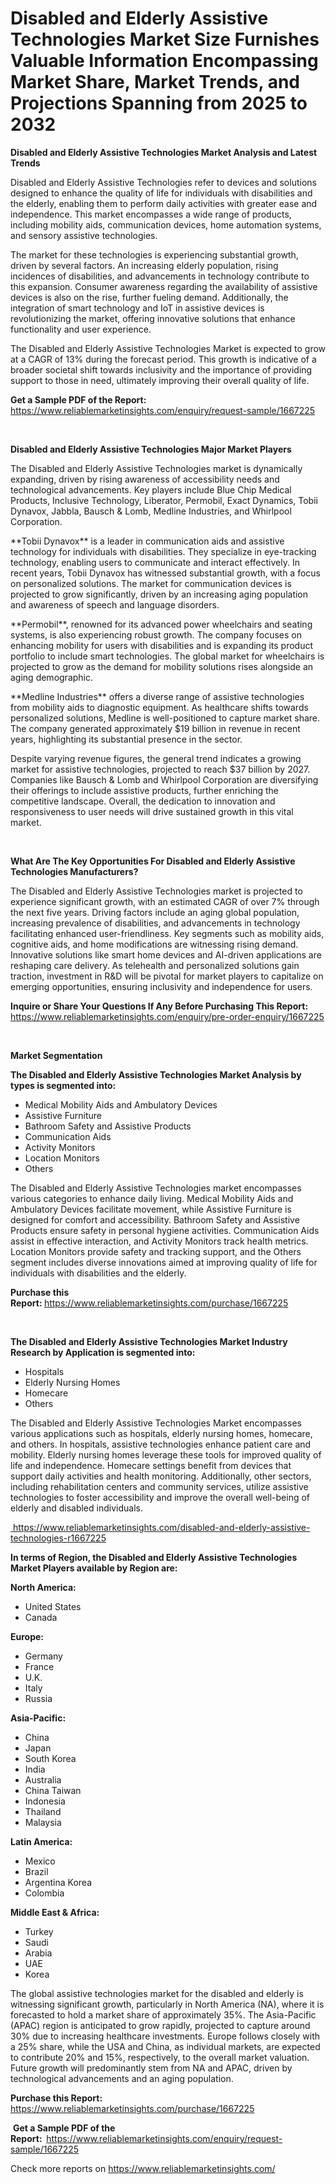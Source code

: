 <p><h1>Disabled and Elderly Assistive Technologies Market Size Furnishes Valuable Information Encompassing Market Share, Market Trends, and Projections Spanning from 2025 to 2032</h1></p><p><strong>Disabled and Elderly Assistive Technologies Market Analysis and Latest Trends</strong></p>
<p><p>Disabled and Elderly Assistive Technologies refer to devices and solutions designed to enhance the quality of life for individuals with disabilities and the elderly, enabling them to perform daily activities with greater ease and independence. This market encompasses a wide range of products, including mobility aids, communication devices, home automation systems, and sensory assistive technologies. </p><p>The market for these technologies is experiencing substantial growth, driven by several factors. An increasing elderly population, rising incidences of disabilities, and advancements in technology contribute to this expansion. Consumer awareness regarding the availability of assistive devices is also on the rise, further fueling demand. Additionally, the integration of smart technology and IoT in assistive devices is revolutionizing the market, offering innovative solutions that enhance functionality and user experience.</p><p>The Disabled and Elderly Assistive Technologies Market is expected to grow at a CAGR of 13% during the forecast period. This growth is indicative of a broader societal shift towards inclusivity and the importance of providing support to those in need, ultimately improving their overall quality of life.</p></p>
<p><strong>Get a Sample PDF of the Report:&nbsp;</strong> <a href="https://www.reliablemarketinsights.com/enquiry/request-sample/1667225?utm_campaign=2188&utm_medium=2&utm_source=Github&utm_content=ia&utm_term=06032025&utm_id=disabled-and-elderly-assistive-technologies">https://www.reliablemarketinsights.com/enquiry/request-sample/1667225</a></p>
<p>&nbsp;</p>
<p><strong>Disabled and Elderly Assistive Technologies Major Market Players</strong></p>
<p><p>The Disabled and Elderly Assistive Technologies market is dynamically expanding, driven by rising awareness of accessibility needs and technological advancements. Key players include Blue Chip Medical Products, Inclusive Technology, Liberator, Permobil, Exact Dynamics, Tobii Dynavox, Jabbla, Bausch & Lomb, Medline Industries, and Whirlpool Corporation.</p><p>**Tobii Dynavox** is a leader in communication aids and assistive technology for individuals with disabilities. They specialize in eye-tracking technology, enabling users to communicate and interact effectively. In recent years, Tobii Dynavox has witnessed substantial growth, with a focus on personalized solutions. The market for communication devices is projected to grow significantly, driven by an increasing aging population and awareness of speech and language disorders.</p><p>**Permobil**, renowned for its advanced power wheelchairs and seating systems, is also experiencing robust growth. The company focuses on enhancing mobility for users with disabilities and is expanding its product portfolio to include smart technologies. The global market for wheelchairs is projected to grow as the demand for mobility solutions rises alongside an aging demographic.</p><p>**Medline Industries** offers a diverse range of assistive technologies from mobility aids to diagnostic equipment. As healthcare shifts towards personalized solutions, Medline is well-positioned to capture market share. The company generated approximately $19 billion in revenue in recent years, highlighting its substantial presence in the sector.</p><p>Despite varying revenue figures, the general trend indicates a growing market for assistive technologies, projected to reach $37 billion by 2027. Companies like Bausch & Lomb and Whirlpool Corporation are diversifying their offerings to include assistive products, further enriching the competitive landscape. Overall, the dedication to innovation and responsiveness to user needs will drive sustained growth in this vital market.</p></p>
<p>&nbsp;</p>
<p><strong>What Are The Key Opportunities For Disabled and Elderly Assistive Technologies Manufacturers?</strong></p>
<p><p>The Disabled and Elderly Assistive Technologies market is projected to experience significant growth, with an estimated CAGR of over 7% through the next five years. Driving factors include an aging global population, increasing prevalence of disabilities, and advancements in technology facilitating enhanced user-friendliness. Key segments such as mobility aids, cognitive aids, and home modifications are witnessing rising demand. Innovative solutions like smart home devices and AI-driven applications are reshaping care delivery. As telehealth and personalized solutions gain traction, investment in R&D will be pivotal for market players to capitalize on emerging opportunities, ensuring inclusivity and independence for users.</p></p>
<p><strong>Inquire or Share Your Questions If Any Before Purchasing This Report:</strong> <a href="https://www.reliablemarketinsights.com/enquiry/pre-order-enquiry/1667225?utm_campaign=2188&utm_medium=2&utm_source=Github&utm_content=ia&utm_term=06032025&utm_id=disabled-and-elderly-assistive-technologies">https://www.reliablemarketinsights.com/enquiry/pre-order-enquiry/1667225</a></p>
<p>&nbsp;</p>
<p><strong>Market Segmentation</strong></p>
<p><strong>The Disabled and Elderly Assistive Technologies Market Analysis by types is segmented into:</strong></p>
<p><ul><li>Medical Mobility Aids and Ambulatory Devices</li><li>Assistive Furniture</li><li>Bathroom Safety and Assistive Products</li><li>Communication Aids</li><li>Activity Monitors</li><li>Location Monitors</li><li>Others</li></ul></p>
<p><p>The Disabled and Elderly Assistive Technologies market encompasses various categories to enhance daily living. Medical Mobility Aids and Ambulatory Devices facilitate movement, while Assistive Furniture is designed for comfort and accessibility. Bathroom Safety and Assistive Products ensure safety in personal hygiene activities. Communication Aids assist in effective interaction, and Activity Monitors track health metrics. Location Monitors provide safety and tracking support, and the Others segment includes diverse innovations aimed at improving quality of life for individuals with disabilities and the elderly.</p></p>
<p><strong>Purchase this Report:&nbsp;</strong><a href="https://www.reliablemarketinsights.com/purchase/1667225?utm_campaign=2188&utm_medium=2&utm_source=Github&utm_content=ia&utm_term=06032025&utm_id=disabled-and-elderly-assistive-technologies">https://www.reliablemarketinsights.com/purchase/1667225</a></p>
<p>&nbsp;</p>
<p><strong>The Disabled and Elderly Assistive Technologies Market Industry Research by Application is segmented into:</strong></p>
<p><ul><li>Hospitals</li><li>Elderly Nursing Homes</li><li>Homecare</li><li>Others</li></ul></p>
<p><p>The Disabled and Elderly Assistive Technologies Market encompasses various applications such as hospitals, elderly nursing homes, homecare, and others. In hospitals, assistive technologies enhance patient care and mobility. Elderly nursing homes leverage these tools for improved quality of life and independence. Homecare settings benefit from devices that support daily activities and health monitoring. Additionally, other sectors, including rehabilitation centers and community services, utilize assistive technologies to foster accessibility and improve the overall well-being of elderly and disabled individuals.</p></p>
<p><a href="https://www.reliablemarketinsights.com/disabled-and-elderly-assistive-technologies-r1667225?utm_campaign=2188&utm_medium=2&utm_source=Github&utm_content=ia&utm_term=06032025&utm_id=disabled-and-elderly-assistive-technologies">&nbsp;https://www.reliablemarketinsights.com/disabled-and-elderly-assistive-technologies-r1667225</a></p>
<p><strong>In terms of Region, the Disabled and Elderly Assistive Technologies Market Players available by Region are:</strong></p>
<p>
    <p> <strong> North America: </strong>
        <ul>
            <li>United States</li>
            <li>Canada</li>
        </ul>
        </p> 
    <p> <strong> Europe: </strong>
        <ul>
            <li>Germany</li>
            <li>France</li>
            <li>U.K.</li>
            <li>Italy</li>
            <li>Russia</li>
        </ul>
        </p> 
    <p> <strong> Asia-Pacific: </strong>
        <ul>
            <li>China</li>
            <li>Japan</li>
            <li>South Korea</li>
            <li>India</li>
            <li>Australia</li>
            <li>China Taiwan</li>
            <li>Indonesia</li>
            <li>Thailand</li>
            <li>Malaysia</li>
        </ul>
        </p> 
    <p> <strong> Latin America: </strong>
        <ul>
            <li>Mexico</li>
            <li>Brazil</li>
            <li>Argentina Korea</li>
            <li>Colombia</li>
        </ul>
        </p> 
    <p> <strong> Middle East & Africa: </strong>
        <ul>
            <li>Turkey</li>
            <li>Saudi</li>
            <li>Arabia</li>
            <li>UAE</li>
            <li>Korea</li>
        </ul>
    </p>
    </p>
<p><p>The global assistive technologies market for the disabled and elderly is witnessing significant growth, particularly in North America (NA), where it is forecasted to hold a market share of approximately 35%. The Asia-Pacific (APAC) region is anticipated to grow rapidly, projected to capture around 30% due to increasing healthcare investments. Europe follows closely with a 25% share, while the USA and China, as individual markets, are expected to contribute 20% and 15%, respectively, to the overall market valuation. Future growth will predominantly stem from NA and APAC, driven by technological advancements and an aging population.</p></p>
<p><strong>Purchase this Report: </strong><a href="https://www.reliablemarketinsights.com/purchase/1667225?utm_campaign=2188&utm_medium=2&utm_source=Github&utm_content=ia&utm_term=06032025&utm_id=disabled-and-elderly-assistive-technologies">https://www.reliablemarketinsights.com/purchase/1667225</a></p>
<p>&nbsp;<strong>Get a Sample PDF of the Report:&nbsp;&nbsp;</strong><a href="https://www.reliablemarketinsights.com/enquiry/request-sample/1667225?utm_campaign=2188&utm_medium=2&utm_source=Github&utm_content=ia&utm_term=06032025&utm_id=disabled-and-elderly-assistive-technologies">https://www.reliablemarketinsights.com/enquiry/request-sample/1667225</a></p>
<p><strong></strong></p>
<p>Check more reports on <a href="https://www.reliablemarketinsights.com/?utm_campaign=2188&utm_medium=2&utm_source=Github&utm_content=ia&utm_term=06032025&utm_id=disabled-and-elderly-assistive-technologies">https://www.reliablemarketinsights.com/</a></p>